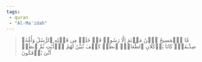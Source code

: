 ```yaml
---
tags: 
 - quran 
 - "Al-Ma'idah"
---
```


> مَّا ٱلۡمَسِيحُ ٱبۡنُ مَرۡيَمَ إِلَّا رَسُولٞ قَدۡ خَلَتۡ مِن قَبۡلِهِ ٱلرُّسُلُ وَأُمُّهُۥ صِدِّيقَةٞۖ كَانَا يَأۡكُلَانِ ٱلطَّعَامَۗ ٱنظُرۡ كَيۡفَ نُبَيِّنُ لَهُمُ ٱلۡأٓيَٰتِ ثُمَّ ٱنظُرۡ أَنَّىٰ يُؤۡفَكُونَ
